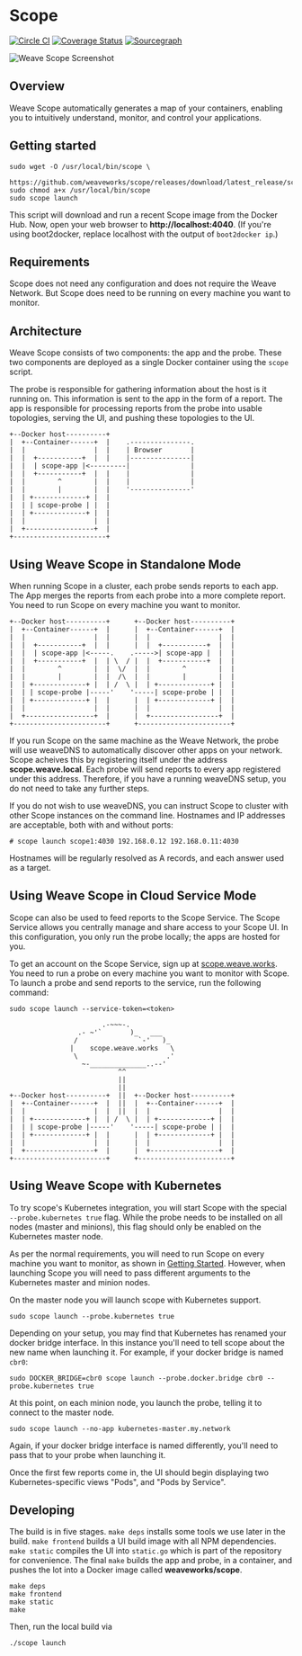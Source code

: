 # Scope

[![Circle CI](https://circleci.com/gh/weaveworks/scope/tree/master.svg?style=shield)](https://circleci.com/gh/weaveworks/scope/tree/master) [![Coverage Status](https://coveralls.io/repos/weaveworks/scope/badge.svg)](https://coveralls.io/r/weaveworks/scope) [![Sourcegraph](https://sourcegraph.com/api/repos/github.com/weaveworks/scope/.badges/status.svg)](https://sourcegraph.com/github.com/weaveworks/scope)

![Weave Scope Screenshot](http://weave.works/img/header-image-left.png)


## <a name="overview"></a>Overview

Weave Scope automatically generates a map of your containers, enabling you to
intuitively understand, monitor, and control your applications.


## <a name="getting-started"></a>Getting started

```
sudo wget -O /usr/local/bin/scope \
  https://github.com/weaveworks/scope/releases/download/latest_release/scope
sudo chmod a+x /usr/local/bin/scope
sudo scope launch
```

This script will download and run a recent Scope image from the Docker Hub.
Now, open your web browser to **http://localhost:4040**. (If you're using
boot2docker, replace localhost with the output of `boot2docker ip`.)


## <a name="requirements"></a>Requirements

Scope does not need any configuration and does not require the Weave Network.
But Scope does need to be running on every machine you want to monitor.


## <a name="architecture"></a>Architecture

Weave Scope consists of two components: the app and the probe. These two
components are deployed as a single Docker container using the `scope`
script.

The probe is responsible for gathering information about the host is it running
on. This information is sent to the app in the form of a report. The app is
responsible for processing reports from the probe into usable topologies,
serving the UI, and pushing these topologies to the UI.

```
+--Docker host----------+
|  +--Container------+  |    .---------------.
|  |                 |  |    | Browser       |
|  |  +-----------+  |  |    |---------------|
|  |  | scope-app |<---------|               |
|  |  +-----------+  |  |    |               |
|  |        ^        |  |    |               |
|  |        |        |  |    '---------------'
|  | +-------------+ |  |
|  | | scope-probe | |  |
|  | +-------------+ |  |
|  |                 |  |
|  +-----------------+  |
+-----------------------+
```

## <a name="using-weave-scope-in-standalone-mode"></a>Using Weave Scope in Standalone Mode

When running Scope in a cluster, each probe sends reports to each app.
The App merges the reports from each probe into a more complete report.
You need to run Scope on every machine you want to monitor.

```
+--Docker host----------+      +--Docker host----------+
|  +--Container------+  |      |  +--Container------+  |
|  |                 |  |      |  |                 |  |
|  |  +-----------+  |  |      |  |  +-----------+  |  |
|  |  | scope-app |<-----.    .----->| scope-app |  |  |
|  |  +-----------+  |  | \  / |  |  +-----------+  |  |
|  |        ^        |  |  \/  |  |        ^        |  |
|  |        |        |  |  /\  |  |        |        |  |
|  | +-------------+ |  | /  \ |  | +-------------+ |  |
|  | | scope-probe |-----'    '-----| scope-probe | |  |
|  | +-------------+ |  |      |  | +-------------+ |  |
|  |                 |  |      |  |                 |  |
|  +-----------------+  |      |  +-----------------+  |
+-----------------------+      +-----------------------+
```

If you run Scope on the same machine as the Weave Network, the probe will use
weaveDNS to automatically discover other apps on your network. Scope acheives
this by registering itself under the address **scope.weave.local**. Each probe
will send reports to every app registered under this address. Therefore, if
you have a running weaveDNS setup, you do not need to take any further steps.

If you do not wish to use weaveDNS, you can instruct Scope to cluster with
other Scope instances on the command line. Hostnames and IP addresses are
acceptable, both with and without ports:

```
# scope launch scope1:4030 192.168.0.12 192.168.0.11:4030
```

Hostnames will be regularly resolved as A records, and each answer used as a
target.

## <a name="using-weave-scope-in-cloud-service-mode"></a>Using Weave Scope in Cloud Service Mode

Scope can also be used to feed reports to the Scope Service. The Scope Service
allows you centrally manage and share access to your Scope UI. In this
configuration, you only run the probe locally; the apps are hosted for you.

To get an account on the Scope Service, sign up at [scope.weave.works][]. You
need to run a probe on every machine you want to monitor with Scope. To launch
a probe and send reports to the service, run the following command:

[scope.weave.works]: http://scope.weave.works

```
sudo scope launch --service-token=<token>
```

```
                       .-~~~-.
                 .- ~'`       )_   ___
                /               `-'   )_
               |    scope.weave.works   \
                \                      .'
                  ~-______________..--'
                           ^^
                           ||
                           ||
+--Docker host----------+  ||  +--Docker host----------+
|  +--Container------+  |  ||  |  +--Container------+  |
|  |                 |  |  ||  |  |                 |  |
|  | +-------------+ |  | /  \ |  | +-------------+ |  |
|  | | scope-probe |-----'    '-----| scope-probe | |  |
|  | +-------------+ |  |      |  | +-------------+ |  |
|  |                 |  |      |  |                 |  |
|  +-----------------+  |      |  +-----------------+  |
+-----------------------+      +-----------------------+
```


## <a name="using-weave-scope-with-kubernetes"></a>Using Weave Scope with Kubernetes

To try scope's Kubernetes integration, you will start Scope with the
special `--probe.kubernetes true` flag. While the probe needs to be
installed on all nodes (master and minions), this flag should only be
enabled on the Kubernetes master node.

As per the normal requirements, you will need to run Scope on every
machine you want to monitor, as shown in [Getting
Started](#getting-started). However, when launching Scope you will
need to pass different arguments to the Kubernetes master and minion
nodes.

On the master node you will launch scope with Kubernetes support.

```
sudo scope launch --probe.kubernetes true
```

Depending on your setup, you may find that Kubernetes has renamed your
docker bridge interface. In this instance you'll need to tell scope
about the new name when launching it. For example, if your docker bridge is
named `cbr0`:

```
sudo DOCKER_BRIDGE=cbr0 scope launch --probe.docker.bridge cbr0 --probe.kubernetes true
```

At this point, on each minion node, you launch the probe, telling it
to connect to the master node.

```
sudo scope launch --no-app kubernetes-master.my.network
```

Again, if your docker bridge interface is named differently, you'll
need to pass that to your probe when launching it.

Once the first few reports come in, the UI should begin displaying two
Kubernetes-specific views "Pods", and "Pods by Service".


## <a name="developing"></a>Developing

The build is in five stages. `make deps` installs some tools we use later in
the build. `make frontend` builds a UI build image with all NPM dependencies.
`make static` compiles the UI into `static.go` which is part of the repository
for convenience. The final `make` builds the app and probe, in a container,
and pushes the lot into a Docker image called **weaveworks/scope**.

```
make deps
make frontend
make static
make
```

Then, run the local build via

```
./scope launch
```
